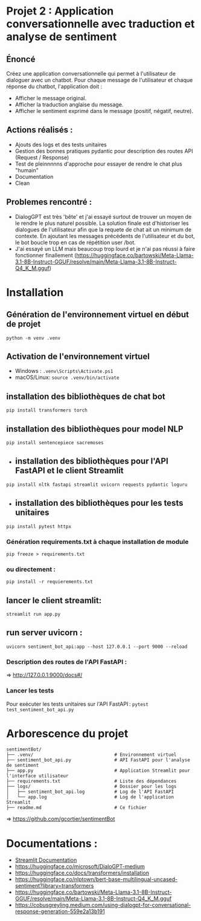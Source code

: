 # Projet 2 : Application conversationnelle avec traduction et analyse de sentiment

## Énoncé
Créez une application conversationnelle qui permet à l'utilisateur de dialoguer avec un chatbot. Pour chaque message de l'utilisateur et chaque réponse du chatbot, l'application doit :
- Afficher le message original.
- Afficher la traduction anglaise du message.
- Afficher le sentiment exprimé dans le message (positif, négatif, neutre).

## Actions réalisés :
 - Ajouts des logs et des tests unitaires
 - Gestion des bonnes pratiques pydantic pour description des routes API (Request / Response)
 - Test de pleinnnnns d'approche pour essayer de rendre le chat plus "humain"
 - Documentation
 - Clean

## Problemes rencontré :
- DialogGPT est très 'bête' et j'ai essayé surtout de trouver un moyen de le rendre le plus naturel possible.
La solution finale est d'historiser les dialogues de l'utilisateur  afin que la requete de chat ait un minimum de contexte. En ajoutant les messages précédents de l'utilisateur et du bot, le bot boucle trop en cas de répétition user /bot.
- J'ai essayé un LLM mais beaucoup trop lourd et je n'ai pas réussi à faire fonctionner finallement
(https://huggingface.co/bartowski/Meta-Llama-3.1-8B-Instruct-GGUF/resolve/main/Meta-Llama-3.1-8B-Instruct-Q4_K_M.gguf)

# Installation
## Génération de l'environnement virtuel en début de projet
`python -m venv .venv`

## Activation de l'environnement virtuel
- Windows :  `.venv\Scripts\Activate.ps1`
- macOS/Linux: `source .venv/bin/activate`

## installation des bibliothèques de chat bot
`pip install transformers torch`
## installation des bibliothèques pour model NLP
`pip install sentencepiece sacremoses`
- ## installation des bibliothèques pour l'API FastAPI et le client Streamlit
`pip install nltk fastapi streamlit uvicorn requests pydantic loguru`
- ## installation des bibliothèques pour les tests unitaires
`pip install pytest httpx`

### Génération requirements.txt à chaque installation de module
`pip freeze > requirements.txt`

### ou directement : 
`pip install -r requierements.txt`

## lancer le client streamlit:
`streamlit run app.py`

## run server uvicorn :
`uvicorn sentiment_bot_api:app --host 127.0.0.1 --port 9000 --reload`

### Description des routes de l'API FastAPI :
=> http://127.0.0.1:9000/docs#/

### Lancer les tests
Pour exécuter les tests unitaires sur l'API FastAPI :
`pytest test_sentiment_bot_api.py`

# Arborescence du projet

```
sentimentBot/
├── .venv/                              # Environnement virtuel 
├── sentiment_bot_api.py                # API FastAPI pour l'analyse de sentiment
├── app.py                              # Application Streamlit pour l'interface utilisateur
├── requirements.txt                    # Liste des dépendances
├── logs/                               # Dossier pour les logs
│   ├── sentiment_bot_api.log           # Log de l'API FastAPI
│   └── app.log                         # Log de l'application Streamlit
├── readme.md                           # Ce fichier
```

=> https://github.com/gcortier/sentimentBot

# Documentations :
- [Streamlit Documentation](https://docs.streamlit.io/) 
- https://huggingface.co/microsoft/DialoGPT-medium
- https://huggingface.co/docs/transformers/installation
- https://huggingface.co/nlptown/bert-base-multilingual-uncased-sentiment?library=transformers
- https://huggingface.co/bartowski/Meta-Llama-3.1-8B-Instruct-GGUF/resolve/main/Meta-Llama-3.1-8B-Instruct-Q4_K_M.gguf
- https://cobusgreyling.medium.com/using-dialogpt-for-conversational-response-generation-559e2a13b191